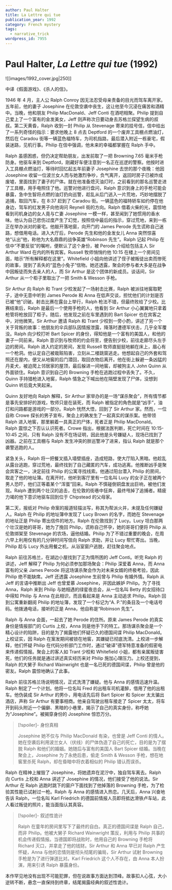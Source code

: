 ```yaml
---
author: Paul Halter
title: La Lettre qui tue
publication_year: 1992
category: French mystery
tags:
  - narrative_trick
wordpress_id: 7955
---
```

# Paul Halter, <i>La Lettre qui tue</i> (1992)

![[images/1992_cover.jpg|250]]

中译《假面游戏》、《杀人的信》。

1946 年 4 月，主人公 Ralph Conroy 因无法忍受母亲责备的目光而驾车离开家。五年前，他的妻子 Josephine 在伦敦空袭中丧生，这让他至今沉浸在痛苦和酒精中。当晚，他和朋友 Philip MacDonald、Jeff Conti 在酒吧相聚。Philip 提到自己爱上了一个富有的金发美女，Jeff 则声称次日要动身去苏格兰探望生病的叔叔。第二天黄昏，Ralph 收到一封 Philip 从 Stevenage 寄来的挂号信，信中给出了一系列奇怪的指示：要求他晚上 8 点去 Deptford 的一个废弃工具棚点燃油灯，然后在 Caradou 街等一辆蓝色福特车，为司机指路，最后潜入附近一栋豪宅，假装迷路，见机行事。Philip 在信中强调，他未来的幸福都掌握在 Ralph 手中。

Ralph 虽感困惑，但仍决定帮助朋友，出发前取了一把 Browning 7.65 毫米手枪防身。他驱车来到 Deptford，刚藏好车便注意到一名正在巡逻的警察。他按时进入工具棚点燃油灯，等待时回忆起五年前妻子 Josephine 去世的那个夜晚：他因 Josephine 收留一位波兰女人而与她激烈争吵，负气离开，返回时房子已被炸成废墟，里面找到了妻子的尸体。就在他准备熄灭油灯时，之前看到的那名巡警走进了工具棚，用手电照住了他。巡警对他进行盘问，Ralph 意识到身上的手枪可能会暴露，急中生智将点燃的油灯扔向巡警，趁乱从后门逃入一片荒地，巧妙地摆脱了追捕，取回汽车，在 8:37 赶到了 Caradou 街。一辆蓝色的福特轿车如约停在他身边，驾车的红发男子向他询问 Reynell 街的方向。Ralph 借着火柴的光，震惊地看到司机身边的女人竟与亡妻 Josephine 一模一样，甚至闻到了她惯用的香水味。他认为自己悲伤过度产生了幻觉，按照信中最后的指示，穿过荒地，来到一栋正在举办派对的豪宅。他敲开落地窗，向开门的 James Perode 先生谎称自己迷路，想借用电话。进入大厅后，Perode 先生和他的金发女儿 Anna 突然惊喜地“认出”他，称他为大名鼎鼎的战争英雄“Robinson 先生”。Ralph 记起 Philip 在信中“不要反驳”的嘱咐，便默认了这个身份，被 Perode 介绍给包括主人 Sir Arthur Ward 在内的所有宾客。Russell 牧师悄悄约他 10:15 在楼上一个房间见面，暗示“所有解释都在这里”。Whitefield 小姐向他讲述了侄子被叛徒出卖而惨死的故事，提到了丢失的“蓝色小兔子”信物。她还透露，聚会的参与者大多是在战争中因叛徒而失去亲人的人，而 Sir Arthur 是这个团体的新成员。谈话间，Sir Arthur 从一个柜子里取出了一把 Smith & Wesson 手枪。

Sir Arthur 向 Ralph 和 Trant 少校发起了一场射击比赛，Ralph 被派往地窖取靶子，途中无意中听到 James Perode 和 Anna 在低声交谈，担忧他们的计划是否已被“他”识破。射击比赛在露台上举行，Ralph 枪法不错，但最终败给了少校。比赛结束后，Ralph 是最后一个使用手枪的人，他看到 Sir Arthur 小心翼翼地只拿着枪管将枪放回了柜子。随后，他发现之前在车里遇到的 Bart Spicer 也在宾客之中，对他微笑。Sir Arthur 邀请 Ralph 和 Trant 少校到一旁小酌，讲述了另一个关于背叛的故事：他朋友的伞兵部队因情报泄露，降落时遭德军伏击，几乎全军覆没。Ralph 向少校打听 Bart Spicer 的身份，得知他是一个富有的美国人，和他的妻子一同前来。Ralph 意识到与牧师的约会将至，便告别少校，前往走廊尽头左手边的房间。Ralph 进入约定的房间，发现 Russell 牧师直挺挺地躺在床上，眉心有一个枪洞。他认定自己被栽赃陷害，立刻从二楼跳窗逃走。他想起自己的外套和驾照还在屋内，便又从地窖的后门潜回，取回衣物后离开。他在街上躲避一条凶猛的丹麦犬，被迫爬上邻居家的屋顶，最后躲进一间地窖，却被狗主人 John Quinn 从外面锁住。Ralph 意识到自己的 Browning 手枪在逃跑过程中丢失了。不久，Quinn 手持猎枪进入地窖，Ralph 情急之下喊出他在隔壁发现了尸体，没想到 Quinn 听后竟大笑起来。

Quinn 友好地向 Ralph 解释，Sir Arthur 家举办的是一场“谋杀聚会”，所有情节都是事先安排好的游戏，牧师只是在装死，而 Ralph 被指定的角色就是“凶手”，油灯和问路都是游戏的一部分。Ralph 恍然大悟，回到了 Sir Arthur 家。然而，一位自称 Crowe 探长的男子宣布，聚会上的确发生了一起真实的谋杀案。他带领 Ralph 进入地窖，那里躺着一具真正的尸体，死者正是 Philip MacDonald。Ralph 震惊之下否认认识死者。Crowe 指出，根据法医判断，死亡时间在 10:15-10:45 之间，只有 Ralph 没有不在场证明，因此他是头号嫌疑人，现场已找到了凶器。之前在工具棚与 Ralph 发生冲突的胖巡警冲了进来，指认 Ralph 就是那个袭警逃跑的人。

紧急关头，Ralph 将一把餐叉插入墙壁插座，造成短路，使大厅陷入黑暗。他趁乱从露台逃跑，穿过荒地，最终找到了自己藏匿的汽车，成功逃离。他推断凶手是聚会宾客之一，决定前往 Philip 的公寓寻找线索。他通过阳台潜入 Philip 的房间，取走了他的地址簿。在离开时，他听到客厅里有一位名叫 Lucy 的女子正在被两个男人恐吓，他们正等着某个“浑蛋”回来。Ralph 不慎碰倒铜盘发出巨响，被他们发现。Ralph 遭到两个壮汉的追击，在伦敦的街巷中狂奔，最终甩掉了追捕者。精疲力竭的他下意识地驱车回到位于 Chipstead 的父母家。

第二天，报纸对 Philip 命案的报道轻描淡写，称其为帮派火并，未提及任何嫌疑人。Ralph 在 Philip 的地址簿中发现了 Lucy Brown 的名字，而她在 Stevenage 的地址正是 Philip 寄出信件的地方。Ralph 在伦敦找到了 Lucy。Lucy 坦白那两个壮汉是她的哥哥，她为了挽回 Philip，谎称自己怀孕，她的哥哥们便将 Philip 从伦敦绑架至 Stevenage 的农场，逼他结婚。Philip 为了不错过重要的晚会，在周六早上利用仅有的几分钟时间写信向 Ralph 求助，并让 Lucy 帮忙寄出。当晚，Philip 趁与 Lucy 外出用餐之机，从浴室窗户逃脱，赶往聚会地点。

Ralph 前往苏格兰，在湖边小屋找到了正为情所困的 Jeff Conti。听完 Ralph 的讲述，Jeff 解释了 Philip 为何必须参加那场聚会：Philip 深爱着 Anna，而 Anna 富有的父亲 James Perode 将这场谋杀聚会作为对未来女婿的终极考验，因此 Philip 绝不能缺席。Jeff 还透露 Josephine 生前曾与 Philip 有婚外情。Ralph 从 Jeff 的言语中推断出 Jeff 也曾爱慕 Josephine，并因此嫉妒 Philip。为了寻找 Anna，Ralph 来到 Philip 与她相遇的绿星夜总会，从一位名叫 Betty 的女招待口中得知 Philip 与 Anna 在此相识，而且看起来是 Anna 主动追求 Philip。Ralph 回到公寓重新翻阅 Philip 的地址簿，发现了一个标记为“A. P.”的条目及一个电话号码。他拨通电话，接听的正是 Anna，他自称是“Robinson 先生”。

Ralph 与 Anna 会面，一起去了她 Perode 的住所。原来 James Perode 的真实身份是情报部门的 Curtis 上校，Anna 则是他手下的特工。那场谋杀聚会是一个精心设计的陷阱，目的是为了揭露他们怀疑已久的德国间谍 Philip MacDonald。上校证实，因 Ralph 在案发期间被锁在地窖，其嫌疑已彻底洗清。上校进一步解释，他们怀疑 Philip 在代码分析部门工作时，通过“破译”德军特意准备的假密电来传递假情报。聚会上的客人如 Trant 少校和 Whitefield 小姐，都有亲属叛徒害死，他们的任务就是通过讲述真实经历来对 Philip 施加心理压力。上校还提到，Ralph 的大舅子 Richard Wainwright 也是一名已死的德国间谍，Philip 曾是他的密友。Ralph 震惊地确认了此事。

Ralph 前往苏格兰场说明情况，正式洗清了嫌疑。他与 Anna 的感情迅速升温。Ralph 制定了一个计划。他将一位名叫 Fred 的出租车司机灌醉，借用了他的出租车。他伪装成 Sir Arthur 的男仆，用电话先后将 Bart Spicer 和 Spicer 太太骗出酒店，声称 Sir Arthur 有要事相商。他亲自驾驶出租车接走了 Spicer 太太，将车开到码头附近一个偏僻、黑暗的小巷里，揭示了自己的真实身份，称呼她为“Josephine”。被揭穿身份的 Josephine 惊恐万分。

> [!spoiler]- 身份真相
> 
> Josephine 她不仅与 Philip MacDonald 有染，也曾是 Jeff Conti 的情人。她在空袭后利用波兰女人（伏线）的尸体伪造了自己的死亡，目的是为了摆脱 Ralph 和他们的婚姻。她随后与富有的美国人 Bart Spicer 结婚。当晚在聚会上，Josephine 为了永绝后患，偷走 Smith & Wesson 手枪，想在地窖里杀死 Ralph，却在昏暗中将衣着相似的 Philip 错认而误杀。

Ralph 在精神上摧毁了 Josephine，将她遗弃在泥泞中，独自驾车离去。Ralph 向 Curtis 上校和 Anna 讲述了 Josephine 的情况，他们接受了他的说法。Sir Arthur 在 Ralph 逃跑时跳下的窗户下面找到了他掉落的 Browning 手枪，为了检验其性能已试射过一枪。Ralph 与 Anna 的感情进入热恋。几天后，Anna 兴奋地告诉 Ralph，一位名叫 Karl Friedrich 的德国前情报人员即将抵达滑铁卢车站，此人看过叛徒的照片，能当面指认其真容。

> [!spoiler]- 叙述性诡计
> 
> Ralph 在童年的房间里写下了最终的自白。真正的德国间谍是 Ralph 自己，而非 Philip。他被大舅子 Richard Wainwright 策反，利用与 Philip 共事的机会传递假情报。当德国即将战败时，他用自己的 Browning 手枪将 Richard 灭口，并拿走了他的钱财。Sir Arthur 和 Anna 早已对 Ralph 产生怀疑，Anna 与他的恋情则是彻头彻尾的骗局，Sir Arthur 试射 Browning 手枪是为了进行弹道比对。Karl Friedrich 这个人不存在，由 Anna 本人扮演，用来引诱 Ralph 暴露身份。

本作罕见地没有出现不可能犯罪，但在说故事方面达到顶峰。故事扣人心弦，大小逆转不断，悬念一直保持到终章，结尾揭露经典的叙述性诡计。